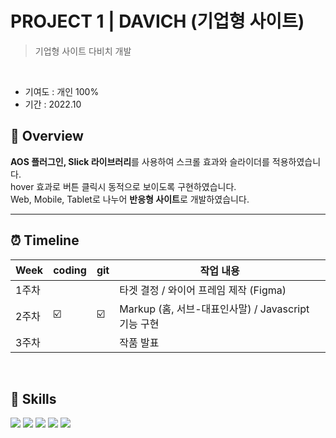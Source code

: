 # PROJECT 1 | DAVICH (기업형 사이트)
> 기업형 사이트 다비치 개발
<br>

* 기여도 : 개인 100% <br>
* 기간 : 2022.10

## 📍 Overview

**AOS 플러그인, Slick 라이브러리**를 사용하여 스크롤 효과와 슬라이더를 적용하였습니다.<br>
hover 효과로 버튼 클릭시 동적으로 보이도록 구현하였습니다.<br>
Web, Mobile, Tablet로 나누어 **반응형 사이트**로 개발하였습니다.

***

## ⏰ Timeline 
| Week | coding | git | 작업 내용 |
| ------ | -- | -- |----------- |
| 1주차 | |  | 타겟 결정 / 와이어 프레임 제작 (Figma) |
| 2주차 | ☑️ | ☑️ | Markup (홈, 서브-대표인사말) / Javascript 기능 구현 |
| 3주차 | |  | 작품 발표 |

<br>

## 🚀 Skills 
<img src="https://img.shields.io/badge/html5-E34F26?style=for-the-badge&logo=html5&logoColor=white"> <img src="https://img.shields.io/badge/css3-1572B6?style=for-the-badge&logo=css3&logoColor=white"> <img src="https://img.shields.io/badge/javascript-F7DF1E?style=for-the-badge&logo=javascript&logoColor=black"> <img src="https://img.shields.io/badge/jQuery-0769AD?style=for-the-badge&logo=jQuery&logoColor=white"> <img src="https://img.shields.io/badge/Figma-F24E1E?style=for-the-badge&logo=Figma&logoColor=white">
<br><br>




